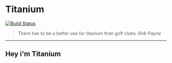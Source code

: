 Titanium 
========
[![Build Status](https://travis-ci.org/thesimpledesigners/Titanium.svg?branch=master)](https://travis-ci.org/thesimpledesigners/Titanium)

> There has to be a better use for titanium than golf clubs. *Rob Payne*

----------

Hey i'm Titanium 
---------------
